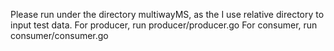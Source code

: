 Please run under the directory multiwayMS, as the I use relative directory to input test data.
For producer, run producer/producer.go
For consumer, run consumer/consumer.go
